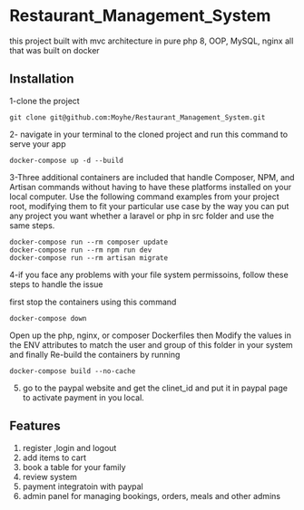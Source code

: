 # Restaurant_Management_System

this project built with mvc architecture in pure php 8, OOP, MySQL, nginx all that was built on docker

## Installation

1-clone the project

    git clone git@github.com:Moyhe/Restaurant_Management_System.git

2- navigate in your terminal to the cloned project and run this command to serve your app

    docker-compose up -d --build

3-Three additional containers are included that handle Composer, NPM, and Artisan commands without having to have these platforms installed on your local computer. Use the following command examples from your project root, modifying them to fit your particular use case by the way you can put any project you want whether a laravel or php in src folder and use the same steps.

    docker-compose run --rm composer update
    docker-compose run --rm npm run dev
    docker-compose run --rm artisan migrate

4-if you face any problems with your file system permissoins, follow these steps to handle the issue

first stop the containers using this command

    docker-compose down

Open up the php, nginx, or composer Dockerfiles then
Modify the values in the ENV attributes to match the user and group of this folder in your system
and finally Re-build the containers by running

    docker-compose build --no-cache

5. go to the paypal website and get the clinet_id and put it in paypal page to activate payment in you local.

## Features

1. register ,login and logout
2. add items to cart
3. book a table for your family
4. review system
5. payment integratoin with paypal
6. admin panel for managing bookings, orders, meals and other admins
